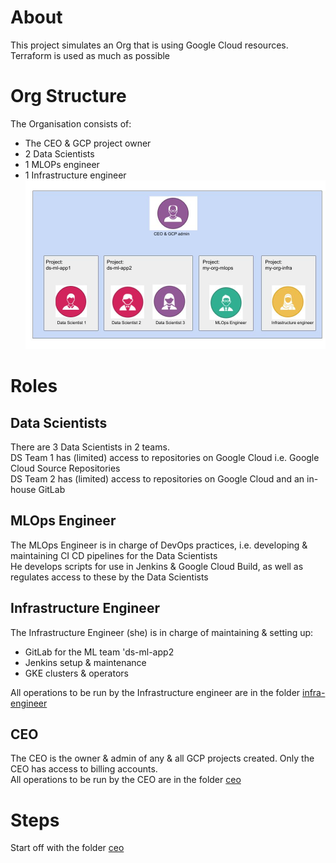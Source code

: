 # About
This project simulates an Org that is using Google Cloud resources. Terraform is used as much as possible

# Org Structure
The Organisation consists of:
- The CEO & GCP project owner
- 2 Data Scientists
- 1 MLOPs engineer
- 1 Infrastructure engineer  
![Org Structure](./Org%20structure.jpg)


# Roles
## Data Scientists
There are 3 Data Scientists in 2 teams.  
DS Team 1 has (limited) access to repositories on Google Cloud i.e. Google Cloud Source Repositories  
DS Team 2 has (limited) access to repositories on Google Cloud and an in-house GitLab
  

## MLOps Engineer
The MLOps Engineer is in charge of DevOps practices, i.e. developing & maintaining CI CD pipelines for the Data Scientists  
He develops scripts for use in Jenkins & Google Cloud Build, as well as regulates access to these by the Data Scientists
  

## Infrastructure Engineer
The Infrastructure Engineer (she) is in charge of maintaining & setting up:
- GitLab for the ML team 'ds-ml-app2
- Jenkins setup & maintenance
- GKE clusters & operators
  
All operations to be run by the Infrastructure engineer are in the folder [infra-engineer](./infra-engineer/)
  

## CEO
The CEO is the owner & admin of any & all GCP projects created. Only the CEO has access to billing accounts.  
All operations to be run by the CEO are in the folder [ceo](./ceo/)


# Steps
Start off with the folder [ceo](./ceo/)
